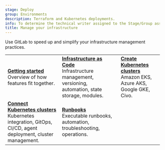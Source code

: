 ```yaml
---
stage: Deploy
group: Environments
description: Terraform and Kubernetes deployments.
info: To determine the technical writer assigned to the Stage/Group associated with this page, see https://handbook.gitlab.com/handbook/product/ux/technical-writing/#assignments
title: Manage your infrastructure
---
```


Use GitLab to speed up and simplify your infrastructure management practices.

| | | |
|--|--|--|
| [**Getting started**](../get_started/get_started_managing_infrastructure.md)<br>Overview of how features fit together. | [**Infrastructure as Code**](iac/_index.md)<br>Infrastructure management, versioning, automation, state storage, modules. | [**Create Kubernetes clusters**](../clusters/create/_index.md)<br>Amazon EKS, Azure AKS, Google GKE, Civo. |
| [**Connect Kubernetes clusters**](../clusters/agent/_index.md)<br>Kubernetes integration, GitOps, CI/CD, agent deployment, cluster management. | [**Runbooks**](../project/clusters/runbooks/_index.md)<br>Executable runbooks, automation, troubleshooting, operations. | |
